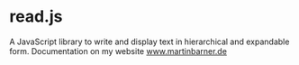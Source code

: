 # read.js
A JavaScript library to write and display text in hierarchical and expandable form.
Documentation on my website <a href="http://martinbarner.de/projects.php?id=19">www.martinbarner.de<a>
